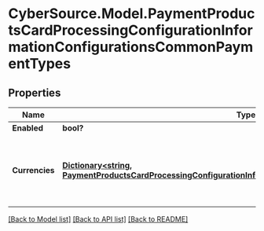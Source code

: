 # CyberSource.Model.PaymentProductsCardProcessingConfigurationInformationConfigurationsCommonPaymentTypes
## Properties

Name | Type | Description | Notes
------------ | ------------- | ------------- | -------------
**Enabled** | **bool?** |  | [optional] 
**Currencies** | [**Dictionary&lt;string, PaymentProductsCardProcessingConfigurationInformationConfigurationsCommonCurrencies&gt;**](PaymentProductsCardProcessingConfigurationInformationConfigurationsCommonCurrencies.md) | Three-character [ISO 4217 ALPHA-3 Standard Currency Codes.](http://apps.cybersource.com/library/documentation/sbc/quickref/currencies.pdf) | [optional] 

[[Back to Model list]](../README.md#documentation-for-models) [[Back to API list]](../README.md#documentation-for-api-endpoints) [[Back to README]](../README.md)

